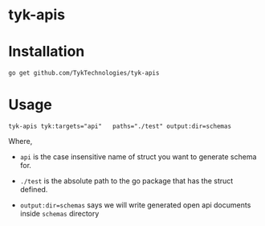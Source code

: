 # tyk-apis

# Installation

```
go get github.com/TykTechnologies/tyk-apis
```

# Usage

```
tyk-apis tyk:targets="api"   paths="./test" output:dir=schemas
```

Where,

- `api` is the case insensitive name of struct you want to
generate schema for.

-  `./test` is the absolute path to the go package that
has the struct defined.

- `output:dir=schemas` says we will write generated open api documents inside `schemas` directory